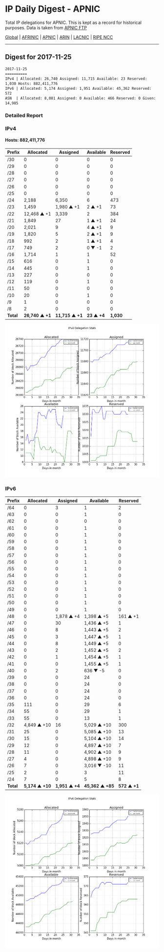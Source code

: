 # IP Daily Digest - APNIC

Total IP delegations for APNIC. This is kept as a record for historical purposes. Data is taken from [APNIC FTP](https://ftp.apnic.net/)

[Global](https://github.com/csmets/IP-Daily-Digest) | [AFRINIC](https://github.com/csmets/IP-Daily-Digest/tree/master/archives/AFRINIC) | [APNIC](https://github.com/csmets/IP-Daily-Digest/tree/master/archives/APNIC) | [ARIN](https://github.com/csmets/IP-Daily-Digest/tree/master/archives/ARIN) | [LACNIC](https://github.com/csmets/IP-Daily-Digest/tree/master/archives/LACNIC) | [RIPE NCC](https://github.com/csmets/IP-Daily-Digest/tree/master/archives/RIPE_NCC)

---

## Digest for 2017-11-25
```
2017-11-25
==========
IPv4 | Allocated: 26,740 Assigned: 11,715 Available: 23 Reserved: 1,030 Hosts: 882,411,776
IPv6 | Allocated: 5,174 Assigned: 1,951 Available: 45,362 Reserved: 572
ASN  | Allocated: 8,081 Assigned: 0 Available: 466 Reserved: 0 Given: 14,985
```

### Detailed Report

### IPv4

#### Hosts: **882,411,776**

| Prefix | Allocated | Assigned | Available | Reserved |
| ----- | ----- | ----- | ----- | ----- |
| /30 | 0 | 0 | 0 | 0 |
| /29 | 0 | 0 | 0 | 0 |
| /28 | 0 | 0 | 0 | 0 |
| /27 | 0 | 0 | 0 | 0 |
| /26 | 0 | 0 | 0 | 0 |
| /25 | 0 | 0 | 0 | 0 |
| /24 | 2,188 | 6,350 | 6 | 473 |
| /23 | 1,459 | 1,980 ▲ +1 | 2 ▲ +1 | 73 |
| /22 | 12,468 ▲ +1 | 3,339 | 2 | 384 |
| /21 | 1,849 | 27 | 1 ▲ +1 | 24 |
| /20 | 2,021 | 9 | 4 ▲ +1 | 9 |
| /19 | 1,820 | 5 | 2 ▲ +1 | 9 |
| /18 | 992 | 2 | 1 ▲ +1 | 4 |
| /17 | 749 | 2 | 0 ▼ -1 | 2 |
| /16 | 1,714 | 1 | 1 | 52 |
| /15 | 616 | 0 | 1 | 0 |
| /14 | 445 | 0 | 1 | 0 |
| /13 | 227 | 0 | 0 | 0 |
| /12 | 119 | 0 | 1 | 0 |
| /11 | 50 | 0 | 0 | 0 |
| /10 | 20 | 0 | 1 | 0 |
| /9 | 1 | 0 | 0 | 0 |
| /8 | 2 | 0 | 0 | 0 |
| **Total** | **26,740 ▲ +1** | **11,715 ▲ +1** | **23 ▲ +4** | **1,030** |

![ipv4-stats](ipv4-figure.png)

### IPv6

| Prefix | Allocated | Assigned | Available | Reserved |
| ----- | ----- | ----- | ----- | ----- |
| /64 | 0 | 3 | 1 | 2 |
| /63 | 0 | 0 | 1 | 0 |
| /62 | 0 | 0 | 0 | 0 |
| /61 | 0 | 0 | 1 | 0 |
| /60 | 0 | 0 | 1 | 0 |
| /59 | 0 | 0 | 1 | 0 |
| /58 | 0 | 0 | 1 | 0 |
| /57 | 0 | 0 | 1 | 0 |
| /56 | 0 | 0 | 1 | 0 |
| /55 | 0 | 0 | 1 | 0 |
| /54 | 0 | 0 | 1 | 0 |
| /53 | 0 | 0 | 1 | 0 |
| /52 | 0 | 0 | 1 | 0 |
| /51 | 0 | 0 | 1 | 0 |
| /50 | 0 | 0 | 1 | 0 |
| /49 | 0 | 0 | 1 | 0 |
| /48 | 0 | 1,878 ▲ +4 | 1,398 ▲ +5 | 161 ▲ +1 |
| /47 | 0 | 30 | 1,436 ▲ +5 | 1 |
| /46 | 0 | 8 | 1,443 ▲ +5 | 2 |
| /45 | 0 | 3 | 1,447 ▲ +5 | 1 |
| /44 | 0 | 8 | 1,449 ▲ +5 | 0 |
| /43 | 0 | 2 | 1,452 ▲ +5 | 2 |
| /42 | 0 | 1 | 1,454 ▲ +5 | 1 |
| /41 | 0 | 0 | 1,455 ▲ +5 | 1 |
| /40 | 0 | 2 | 636 ▼ -5 | 0 |
| /39 | 0 | 0 | 24 | 0 |
| /38 | 0 | 0 | 24 | 0 |
| /37 | 0 | 0 | 24 | 0 |
| /36 | 0 | 0 | 24 | 0 |
| /35 | 111 | 0 | 29 | 6 |
| /34 | 55 | 0 | 29 | 1 |
| /33 | 55 | 0 | 13 | 1 |
| /32 | 4,849 ▲ +10 | 16 | 5,029 ▲ +10 | 300 |
| /31 | 25 | 0 | 5,085 ▲ +10 | 13 |
| /30 | 15 | 0 | 5,104 ▲ +10 | 14 |
| /29 | 12 | 0 | 4,897 ▲ +10 | 7 |
| /28 | 11 | 0 | 4,902 ▲ +10 | 9 |
| /27 | 4 | 0 | 4,898 ▲ +10 | 9 |
| /26 | 7 | 0 | 3,016 ▼ -10 | 11 |
| /25 | 2 | 0 | 3 | 11 |
| /24 | 7 | 0 | 5 | 8 |
| **Total** | **5,174 ▲ +10** | **1,951 ▲ +4** | **45,362 ▲ +85** | **572 ▲ +1** |

![ipv6-stats](ipv6-figure.png)